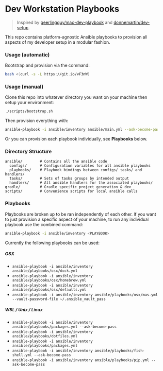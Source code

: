 # Dev Workstation Playbooks

> Inspired by [geerlingguy/mac-dev-playbook](https://github.com/geerlingguy/mac-dev-playbook) and [donnemartin/dev-setup](https://github.com/donnemartin/dev-setup).

This repo contains platform-agnostic Ansible playbooks to provision all 
aspects of my developer setup in a modular fashion.

### Usage (automatic)

Bootstrap and provision via the command:
```bash
bash <(curl -s -L https://git.io/vF3nW)
```

### Usage (manual)

Clone this repo into whatever directory you want on your machine then setup your environment:
```bash
./scripts/bootstrap.sh
```

Then provision everything with:
```bash
ansible-playbook -i ansible/inventory ansible/main.yml --ask-become-pass
```

Or you can provision each playbook individually, see **Playbooks** below.

### Directory Structure

```
ansible/        # Contains all the ansible code
  configs/      # Configuration variables for all ansible playbooks
  playbooks/    # Playbook bindings between configs/ tasks/ and handlers/
  tasks/        # Sets of tasks groups by intended output
  handlers/     # All ansible handlers for the associated playbooks/
gradle/         # Gradle specific project generation & dev
scripts/        # Convenience scripts for local ansible calls
```

### Playbooks
Playbooks are broken up to be ran independently of each other.
If you want to just provision a specific aspect of your machine, 
to run any individual playbook use the combined command:
```bash
ansible-playbook -i ansible/inventory <PLAYBOOK>
```

Currently the following playbooks can be used:

##### OSX
 - `ansible-playbook -i ansible/inventory ansible/playbooks/osx/dock.yml`
 - `ansible-playbook -i ansible/inventory ansible/playbooks/osx/homebrew.yml`
 - `ansible-playbook -i ansible/inventory ansible/playbooks/osx/defaults.yml`
 - `ansible-playbook -i ansible/inventory ansible/playbooks/osx/mas.yml --vault-password-file ~/.ansible_vault_pass`

##### WSL / Unix / Linux
 - `ansible-playbook -i ansible/inventory ansible/playbooks/packages.yml --ask-become-pass`
 - `ansible-playbook -i ansible/inventory ansible/playbooks/dotfiles.yml`
 - `ansible-playbook -i ansible/inventory ansible/playbooks/packages.yml`
 - `ansible-playbook -i ansible/inventory ansible/playbooks/fish-shell.yml --ask-become-pass`
 - `ansible-playbook -i ansible/inventory ansible/playbooks/pip.yml --ask-become-pass`
